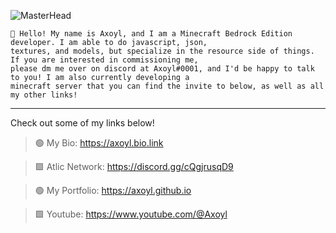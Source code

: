 <div align="left">
  
![MasterHead](https://media.discordapp.net/attachments/1037912546356772954/1082562001785597992/green.png)<br>

```
🧩 Hello! My name is Axoyl, and I am a Minecraft Bedrock Edition developer. I am able to do javascript, json,
textures, and models, but specialize in the resource side of things. If you are interested in commissioning me,
please dm me over on discord at Axoyl#0001, and I'd be happy to talk to you! I am also currently developing a 
minecraft server that you can find the invite to below, as well as all my other links!
```
--- ---
Check out some of my links below!
  
> 🟢 My Bio: https://axoyl.bio.link
	
> 🟩 Atlic Network: https://discord.gg/cQgjrusqD9
	
> 🟢 My Portfolio: https://axoyl.github.io
	
> 🟩 Youtube: https://www.youtube.com/@Axoyl
</div>
